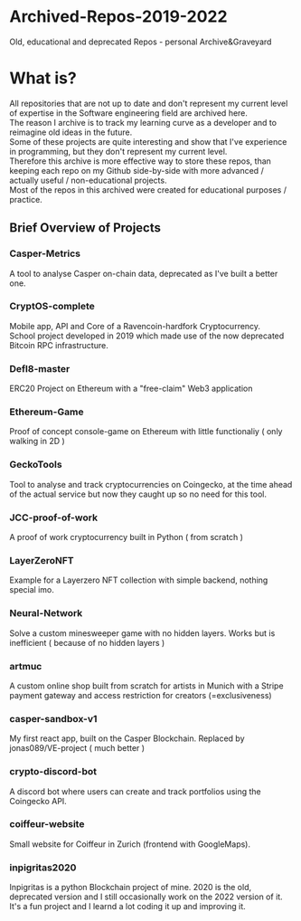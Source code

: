 # Archived-Repos-2019-2022
Old, educational and deprecated Repos - personal Archive&amp;Graveyard
# What is?
All repositories that are not up to date and don't represent my current level of expertise in the Software engineering field are archived here. \
The reason I archive is to track my learning curve as a developer and to reimagine old ideas in the future. \
Some of these projects are quite interesting and show that I've experience in programming, but they don't represent my current level. \
Therefore this archive is more effective way to store these repos, than keeping each repo on my Github side-by-side with more advanced / actually useful / non-educational projects. \
Most of the repos in this archived were created for educational purposes / practice.
## Brief Overview of Projects
### Casper-Metrics
A tool to analyse Casper on-chain data, deprecated as I've built a better one.
### CryptOS-complete
Mobile app, API and Core of a Ravencoin-hardfork Cryptocurrency. \
School project developed in 2019 which made use of the now deprecated Bitcoin RPC infrastructure.
### Defl8-master
ERC20 Project on Ethereum with a "free-claim" Web3 application
### Ethereum-Game
Proof of concept console-game on Ethereum with little functionaliy ( only walking in 2D )
### GeckoTools
Tool to analyse and track cryptocurrencies on Coingecko, at the time ahead of the actual service but now they caught up so no need for this tool.
### JCC-proof-of-work
A proof of work cryptocurrency built in Python ( from scratch )
### LayerZeroNFT
Example for a Layerzero NFT collection with simple backend, nothing special imo.
### Neural-Network
Solve a custom minesweeper game with no hidden layers. Works but is inefficient ( because of no hidden layers )
### artmuc
A custom online shop built from scratch for artists in Munich with a Stripe payment gateway and access restriction for creators (=exclusiveness)
### casper-sandbox-v1
My first react app, built on the Casper Blockchain. Replaced by jonas089/VE-project ( much better )
### crypto-discord-bot
A discord bot where users can create and track portfolios using the Coingecko API.
### coiffeur-website
Small website for Coiffeur in Zurich (frontend with GoogleMaps).
### inpigritas2020
Inpigritas is a python Blockchain project of mine. 2020 is the old, deprecated version and I still occasionally work on the 2022 version of it. It's a fun project and I learnd a lot coding it up and improving it.
